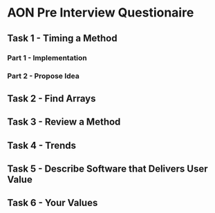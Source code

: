 # AON Pre Interview Questionaire

## Task 1 - Timing a Method

### Part 1 - Implementation

### Part 2 - Propose Idea

## Task 2 - Find Arrays

## Task 3 - Review a Method

## Task 4 - Trends

## Task 5 - Describe Software that Delivers User Value

## Task 6 - Your Values

